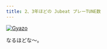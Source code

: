 ```yaml
---
title: 2、3年ほどの Jubeat プレーTUNE数
---
```


[![Gyazo](http://i.gyazo.com/686e431ba2b39f91acc94582c0556f54.png)](http://gyazo.com/686e431ba2b39f91acc94582c0556f54)

なるほどな〜。
